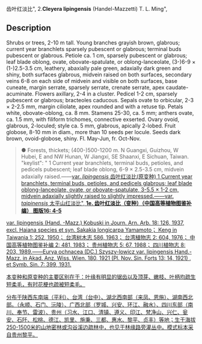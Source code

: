 齿叶红淡比",
2.**Cleyera lipingensis** (Handel-Mazzetti) T. L. Ming",

## Description
Shrubs or trees, 2-10 m tall. Young branches grayish brown, glabrous; current year branchlets sparsely pubescent or glabrous; terminal buds pubescent or glabrous. Petiole ca. 1 cm, sparsely pubescent or glabrous; leaf blade oblong, ovate, obovate-spatulate, or oblong-lanceolate, (3-)6-9 × (1-)2.5-3.5 cm, leathery, abaxially pale green, adaxially dark green and shiny, both surfaces glabrous, midvein raised on both surfaces, secondary veins 6-8 on each side of midvein and visible on both surfaces, base cuneate, margin serrate, sparsely serrate, crenate serrate, apex caudate-acuminate. Flowers axillary, 2-4 in a cluster. Pedicel 1-2 cm, sparsely pubescent or glabrous; bracteoles caducous. Sepals ovate to orbicular, 2-3 × 2-2.5 mm, margin ciliolate, apex rounded and with a retuse tip. Petals white, obovate-oblong, ca. 8 mm. Stamens 25-30, ca. 5 mm; anthers ovate, ca. 1.5 mm, with filiform trichomes, connective exserted. Ovary ovoid, glabrous, 2-loculed; style ca. 5 mm, glabrous, apically 2-lobed. Fruit globose, 8-10 mm in diam., more than 10 seeds per locule. Seeds dark brown, ovoid-globose, shiny. Fl. May-Jun, fr. Oct-Nov.

> ●  Forests, thickets; (400-)500-1200 m. N Guangxi, Guizhou, W Hubei, E and NW Hunan, W Jiangxi, SE Shaanxi, E Sichuan, Taiwan.
  "keylist": "
1 Current year branchlets, terminal buds, petioles, and pedicels pubescent; leaf blade oblong, 6-9 × 2.5-3.5 cm, midvein adaxially raised.——<a href='/info/Cleyera lipingensis var. lipingensis?t=foc'>var. *lipingensis* 齿叶红淡比(原变种)
1 Current year branchlets, terminal buds, petioles, and pedicels glabrous; leaf blade oblong-lanceolate, ovate, or obovate-spatulate, 3-5.5 × 1-2 cm, midvein adaxially slightly raised to slightly impressed.——<a href='/info/Cleyera lipingensis var. taipinensis?t=foc'>var. *taipinensis* 太平山红淡比",
**1e. 齿叶红淡比（变种）（中国高等植物图鉴补编）  图版16: 4-5**

var. lipingensis (Hand. -Mazz.) Kobuski in Journ. Arn. Arb. 18: 126, 1937, excl. Haiana species et syn. Sakakia longicarpa Yamamoto； Keng in Taiwania 1: 252, 1950； 台湾树木志 586, 1963； 台湾植物志 2: 604, 1976； 中国高等植物图鉴补编 2: 481, 1983； 贵州植物志 5: 67, 1988； 四川植物志 8: 203, 1989.——Eurya ochnacea (DC.) Szyszy-lowicz var. lipingensis Hand.-Mazz. in Akad. Anz. Wiss. Wien. 180, 1921 (Pl. Nov. Sin. Forts 13: 14, 1921) , et Symb. Sin. 7: 399, 1931.

本变种和原变种的主要区别在于：叶缘有明显的锯齿以及顶芽、嫩枝、叶柄均疏生短柔毛，有时花梗也疏被短柔毛。

分布于陕西东南端（平利）、台湾（台中）、湖北西南部（来凤、恩施）、湖南西北部。（永顺、石门、沅陵）、广西北部（罗城、兴安、环江、融水）、四川东部（南川、奉节、雷波）、贵州（习水、江口、清镇、遵义、印江、梵净山、兴仁、瓮安、石阡、松桃、德江、凯里、施秉、三都、惠水、黎平、贞丰）等地；生于海拔250-1500米的山地密林或沟谷溪边疏林中，也见于林缘路旁灌丛中。模式标本采自贵州黎平。
